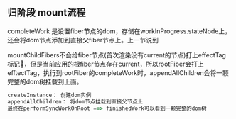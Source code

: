 ## 归阶段 mount流程

completeWork 是设置fiber节点的dom，存储在workInProgress.stateNode上，还会将dom节点添加到直接父fiber节点上。上一节说到

mountChildFibers不会给fiber节点(首次渲染没有current的节点)打上effectTag标记📌，但是当前应用的根fiber节点存在current，所以rootFiber会打上efftectTag，执行到rootFiber的completeWork时，appendAllChildren会将一颗完整的dom树挂载到上面。

```js
createInstance： 创建dom实例
appendAllChildren： 将dom节点挂载到直接父节点上
最终在performSyncWorkOnRoot ==> finishedWork可以看到一颗完整的dom树
```

